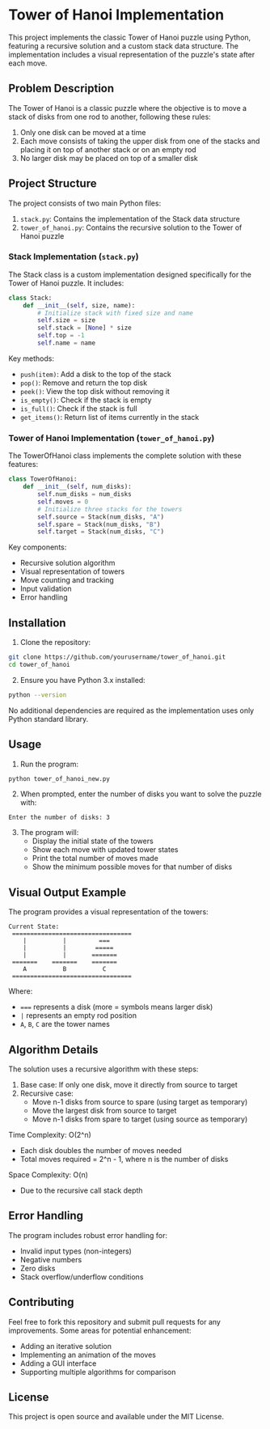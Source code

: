 # Tower of Hanoi Implementation

This project implements the classic Tower of Hanoi puzzle using Python, featuring a recursive solution and a custom stack data structure. The implementation includes a visual representation of the puzzle's state after each move.

## Problem Description

The Tower of Hanoi is a classic puzzle where the objective is to move a stack of disks from one rod to another, following these rules:

1. Only one disk can be moved at a time
2. Each move consists of taking the upper disk from one of the stacks and placing it on top of another stack or on an empty rod
3. No larger disk may be placed on top of a smaller disk

## Project Structure

The project consists of two main Python files:

1. `stack.py`: Contains the implementation of the Stack data structure
2. `tower_of_hanoi.py`: Contains the recursive solution to the Tower of Hanoi puzzle

### Stack Implementation (`stack.py`)

The Stack class is a custom implementation designed specifically for the Tower of Hanoi puzzle. It includes:

```python
class Stack:
    def __init__(self, size, name):
        # Initialize stack with fixed size and name
        self.size = size
        self.stack = [None] * size
        self.top = -1
        self.name = name
```

Key methods:

- `push(item)`: Add a disk to the top of the stack
- `pop()`: Remove and return the top disk
- `peek()`: View the top disk without removing it
- `is_empty()`: Check if the stack is empty
- `is_full()`: Check if the stack is full
- `get_items()`: Return list of items currently in the stack

### Tower of Hanoi Implementation (`tower_of_hanoi.py`)

The TowerOfHanoi class implements the complete solution with these features:

```python
class TowerOfHanoi:
    def __init__(self, num_disks):
        self.num_disks = num_disks
        self.moves = 0
        # Initialize three stacks for the towers
        self.source = Stack(num_disks, "A")
        self.spare = Stack(num_disks, "B")
        self.target = Stack(num_disks, "C")
```

Key components:

- Recursive solution algorithm
- Visual representation of towers
- Move counting and tracking
- Input validation
- Error handling

## Installation

1. Clone the repository:

```bash
git clone https://github.com/yourusername/tower_of_hanoi.git
cd tower_of_hanoi
```

2. Ensure you have Python 3.x installed:

```bash
python --version
```

No additional dependencies are required as the implementation uses only Python standard library.

## Usage

1. Run the program:

```bash
python tower_of_hanoi_new.py
```

2. When prompted, enter the number of disks you want to solve the puzzle with:

```
Enter the number of disks: 3
```

3. The program will:
   - Display the initial state of the towers
   - Show each move with updated tower states
   - Print the total number of moves made
   - Show the minimum possible moves for that number of disks

## Visual Output Example

The program provides a visual representation of the towers:

```
Current State:
 =================================
    |          |         ===  
    |          |        ===== 
    |          |       =======
 =======    =======    =======
    A          B          C   
 =================================
```

Where:

- `===` represents a disk (more = symbols means larger disk)
- `|` represents an empty rod position
- `A`, `B`, `C` are the tower names

## Algorithm Details

The solution uses a recursive algorithm with these steps:

1. Base case: If only one disk, move it directly from source to target
2. Recursive case:
   - Move n-1 disks from source to spare (using target as temporary)
   - Move the largest disk from source to target
   - Move n-1 disks from spare to target (using source as temporary)

Time Complexity: O(2^n)

- Each disk doubles the number of moves needed
- Total moves required = 2^n - 1, where n is the number of disks

Space Complexity: O(n)

- Due to the recursive call stack depth

## Error Handling

The program includes robust error handling for:

- Invalid input types (non-integers)
- Negative numbers
- Zero disks
- Stack overflow/underflow conditions

## Contributing

Feel free to fork this repository and submit pull requests for any improvements. Some areas for potential enhancement:

- Adding an iterative solution
- Implementing an animation of the moves
- Adding a GUI interface
- Supporting multiple algorithms for comparison

## License

This project is open source and available under the MIT License.
